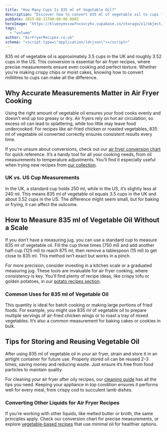 ```yaml
---
title: "How Many Cups Is 835 ml of Vegetable Oil?"
description: "Discover how to convert 835 ml of vegetable oil to cups for perfect air fryer recipes every time. Get accurate measurements now!"
pubDate: 2025-08-11T00:00:00.000Z
heroImage: "https://klueoymssxwfnxsvcyhv.supabase.co/storage/v1/object/public/md/how-many-cups-is-835-ml-of-vegetable-oil-fb267f22.webp"
tags:
  - "volume"
author: "AirFryerRecipes.co.uk"
schema: "<script type=\"application/ld+json\"></script>"
---
```


<p>835 ml of vegetable oil is approximately 3.5 cups in the UK and roughly 3.52 cups in the US. This conversion is essential for air fryer recipes, where precise measurements ensure even cooking and perfect texture. Whether you're making crispy chips or moist cakes, knowing how to convert millilitres to cups can make all the difference.</p>  

<h2>Why Accurate Measurements Matter in Air Fryer Cooking</h2>  
<p>Using the right amount of vegetable oil ensures your food cooks evenly and doesn’t end up too greasy or dry. Air fryers rely on hot air circulation, so excess oil can lead to splattering, while too little may leave food undercooked. For recipes like air-fried chicken or roasted vegetables, 835 ml of vegetable oil converted correctly ensures consistent results every time.</p>  

<p>If you're unsure about conversions, check out our <a href=https://www.airfryerrecipe.co.uk/air-fryer-conversion-chart>air fryer conversion chart</a> for quick reference. It’s a handy tool for all your cooking needs, from oil measurements to temperature adjustments. You’ll find it especially useful when trying new recipes from <a href=https://www.airfryerrecipe.co.uk/recipes>our collection</a>.</p>  

<h3>UK vs. US Cup Measurements</h3>  
<p>In the UK, a standard cup holds 250 ml, while in the US, it’s slightly less at 240 ml. This means 835 ml of vegetable oil equals 3.5 cups in the UK and about 3.52 cups in the US. The difference might seem small, but for baking or frying, it can affect the outcome.</p>  

<h2>How to Measure 835 ml of Vegetable Oil Without a Scale</h2>  
<p>If you don’t have a measuring jug, you can use a standard cup to measure 835 ml of vegetable oil. Fill the cup three times (750 ml) and add another half-cup (125 ml) to reach 875 ml, then remove a tablespoon (15 ml) to get close to 835 ml. This method isn’t exact but works in a pinch.</p>  

<p>For more precision, consider investing in a kitchen scale or a graduated measuring jug. These tools are invaluable for air fryer cooking, where consistency is key. You’ll find plenty of recipe ideas, like crispy tofu or golden potatoes, in our <a href=https://www.airfryerrecipe.co.uk/recipe-category/potatoes>potato recipes section</a>.</p>  

<h3>Common Uses for 835 ml of Vegetable Oil</h3>  
<p>This quantity is ideal for batch cooking or making large portions of fried foods. For example, you might use 835 ml of vegetable oil to prepare multiple servings of air-fried chicken wings or to roast a tray of mixed vegetables. It’s also a common measurement for baking cakes or cookies in bulk.</p>  

<h2>Tips for Storing and Reusing Vegetable Oil</h2>  
<p>After using 835 ml of vegetable oil in your air fryer, strain and store it in an airtight container for future use. Properly stored oil can be reused 2–3 times, saving money and reducing waste. Just ensure it’s free from food particles to maintain quality.</p>  

<p>For cleaning your air fryer after oily recipes, our <a href=https://www.airfryerrecipe.co.uk/air-fryer-cleaner>cleaning guide</a> has all the tips you need. Keeping your appliance in top condition ensures it performs well for every meal, from crispy cod to succulent lamb dishes.</p>  

<h3>Converting Other Liquids for Air Fryer Recipes</h3>  
<p>If you’re working with other liquids, like melted butter or broth, the same principles apply. Check our conversion chart for precise measurements, or explore <a href=https://www.airfryerrecipe.co.uk/recipe-category/vegetables>vegetable-based recipes</a> that use minimal oil for healthier options.</p>